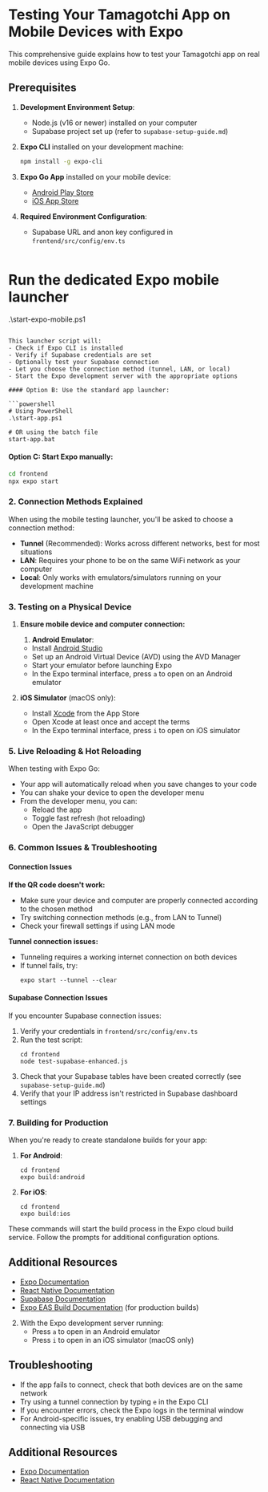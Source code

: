 # Testing Your Tamagotchi App on Mobile Devices with Expo

This comprehensive guide explains how to test your Tamagotchi app on real mobile devices using Expo Go.

## Prerequisites

1. **Development Environment Setup**:

   - Node.js (v16 or newer) installed on your computer
   - Supabase project set up (refer to `supabase-setup-guide.md`)

2. **Expo CLI** installed on your development machine:

   ```bash
   npm install -g expo-cli
   ```

3. **Expo Go App** installed on your mobile device:

   - [Android Play Store](https://play.google.com/store/apps/details?id=host.exp.exponent)
   - [iOS App Store](https://apps.apple.com/app/expo-go/id982107779)

4. **Required Environment Configuration**:
   - Supabase URL and anon key configured in `frontend/src/config/env.ts`
   ```powershell

   ```

# Run the dedicated Expo mobile launcher

.\start-expo-mobile.ps1

````

This launcher script will:
- Check if Expo CLI is installed
- Verify if Supabase credentials are set
- Optionally test your Supabase connection
- Let you choose the connection method (tunnel, LAN, or local)
- Start the Expo development server with the appropriate options

#### Option B: Use the standard app launcher:

```powershell
# Using PowerShell
.\start-app.ps1

# OR using the batch file
start-app.bat
````

#### Option C: Start Expo manually:

```bash
cd frontend
npx expo start
```

### 2. Connection Methods Explained

When using the mobile testing launcher, you'll be asked to choose a connection method:

- **Tunnel** (Recommended): Works across different networks, best for most situations
- **LAN**: Requires your phone to be on the same WiFi network as your computer
- **Local**: Only works with emulators/simulators running on your development machine

### 3. Testing on a Physical Device

1. **Ensure mobile device and computer connection:**

   1. **Android Emulator**:

   - Install [Android Studio](https://developer.android.com/studio)
   - Set up an Android Virtual Device (AVD) using the AVD Manager
   - Start your emulator before launching Expo
   - In the Expo terminal interface, press `a` to open on an Android emulator

2. **iOS Simulator** (macOS only):
   - Install [Xcode](https://apps.apple.com/app/xcode/id497799835) from the App Store
   - Open Xcode at least once and accept the terms
   - In the Expo terminal interface, press `i` to open on iOS simulator

### 5. Live Reloading & Hot Reloading

When testing with Expo Go:

- Your app will automatically reload when you save changes to your code
- You can shake your device to open the developer menu
- From the developer menu, you can:
  - Reload the app
  - Toggle fast refresh (hot reloading)
  - Open the JavaScript debugger

### 6. Common Issues & Troubleshooting

#### Connection Issues

**If the QR code doesn't work:**

- Make sure your device and computer are properly connected according to the chosen method
- Try switching connection methods (e.g., from LAN to Tunnel)
- Check your firewall settings if using LAN mode

**Tunnel connection issues:**

- Tunneling requires a working internet connection on both devices
- If tunnel fails, try:
  ```
  expo start --tunnel --clear
  ```

#### Supabase Connection Issues

If you encounter Supabase connection issues:

1. Verify your credentials in `frontend/src/config/env.ts`
2. Run the test script:
   ```
   cd frontend
   node test-supabase-enhanced.js
   ```
3. Check that your Supabase tables have been created correctly (see `supabase-setup-guide.md`)
4. Verify that your IP address isn't restricted in Supabase dashboard settings

### 7. Building for Production

When you're ready to create standalone builds for your app:

1. **For Android**:

   ```
   cd frontend
   expo build:android
   ```

2. **For iOS**:
   ```
   cd frontend
   expo build:ios
   ```

These commands will start the build process in the Expo cloud build service. Follow the prompts for additional configuration options.

## Additional Resources

- [Expo Documentation](https://docs.expo.dev/)
- [React Native Documentation](https://reactnative.dev/docs/getting-started)
- [Supabase Documentation](https://supabase.com/docs)
- [Expo EAS Build Documentation](https://docs.expo.dev/build/introduction/) (for production builds)

2. With the Expo development server running:
   - Press `a` to open in an Android emulator
   - Press `i` to open in an iOS simulator (macOS only)

## Troubleshooting

- If the app fails to connect, check that both devices are on the same network
- Try using a tunnel connection by typing `e` in the Expo CLI
- If you encounter errors, check the Expo logs in the terminal window
- For Android-specific issues, try enabling USB debugging and connecting via USB

## Additional Resources

- [Expo Documentation](https://docs.expo.dev/)
- [React Native Documentation](https://reactnative.dev/docs/getting-started)
